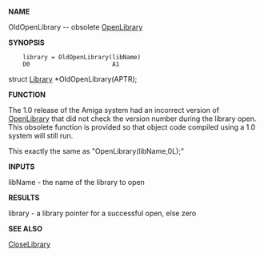 
**NAME**

OldOpenLibrary -- obsolete [OpenLibrary](OpenLibrary)

**SYNOPSIS**

```
    library = OldOpenLibrary(libName)
    D0                       A1

```
struct [Library](Library) *OldOpenLibrary(APTR);

**FUNCTION**

The 1.0 release of the Amiga system had an incorrect version of
[OpenLibrary](OpenLibrary) that did not check the version number during the
library open.  This obsolete function is provided so that object
code compiled using a 1.0 system will still run.

This exactly the same as &#034;OpenLibrary(libName,0L);&#034;

**INPUTS**

libName - the name of the library to open

**RESULTS**

library - a library pointer for a successful open, else zero

**SEE ALSO**

[CloseLibrary](CloseLibrary)
